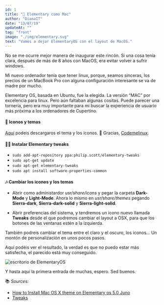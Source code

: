 ```yaml
---
id: 1
title: "📝 Elementary como Mac"
author: "DianaIT"
date: "13/07/19"
updateAt: ""
tag: "front"
image: "./img/elementary.svg"
text: "Vamos a dejar ElementaryOS con el layout de MacOS."
---
```


No se me ocurre mejor manera de inaugurar este rincón. Si una cosa tenía clara, después de más de 8 años con MacOS, era evitar volver a sufrir windows.

Mi nuevo ordenador tenía que tener linux, porque, seamos sinceras, los precios de un MacBook Pro con alguna configuración interesante se va de madre por mucho.

Elementary OS, basada en Ubuntu, fue la elegida. La versión “MAC” por excelencia para linux. Pero aún faltaban algunas cositas. Puede parecer una tornería, pero era muy importante para mi buscar la experiencia de usuario más próxima a los ordenadores de Cupertino.

#### 🎨 Iconos y temas

[Aquí](https://github.com/codemelinux/Elementary5.0-JunoTheme-ver1.0) podeis descargaros el tema y los iconos. 🙏 Gracias, [Codemelinux](https://github.com/codemelinux).

#### 👷🏾 Instalar Elementary tweaks

- `sudo add-apt-repository ppa:philip.scott/elementary-tweaks`
- `sudo apt-get update`
- `sudo apt-get elementary-tweaks`
- `sudo apt install software-properties-common`

#### 🎶 Cambiar los iconos y los temas

- Abrir como administardor _usr/share/icons_ y pegar la carpeta **Dark-Mode** y **Light-Mode**.
  Ahora lo mismo en _usr/share/themes_ pegando **Sierra-dark**, **Sierra-dark-solid** y **Sierra-light-solid**.

- Abrir preferencias del sistema, y tendremos un icono nuevo llamada **Tweaks** desde el que podremos cambiar el layout a OSX, para que los botones de las ventanas estén a la izquierda.

También podreis cambiar el tema entre el claro y el oscuro, los iconos... Un montón de personalización en unos pocos pasos.

Aquí podéis ver el resultado, la verdad es que no puedo estar más satisfecha, el parecido está muy conseguido.

![escritorio de ElementaryOS](../img/elementarytweaks.png)

Y hasta aquí la primera entrada de muchas, espero. Sed buenos.

📚 _Sources:_

- [How to Install Mac OS X theme on Elementary os 5.0 Juno](https://visionofgeek.com/how-to-install-mac-os-x-theme-on-elementary-os-5-0-juno/)
- [Tweaks](https://github.com/elementary-tweaks/elementary-tweaks)
